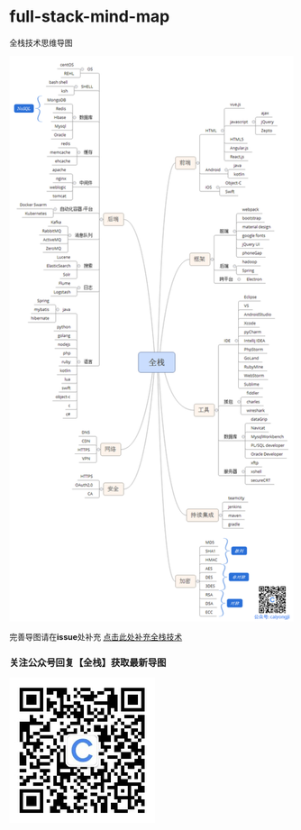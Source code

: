 # full-stack-mind-map
全栈技术思维导图

![img](./img/fullstack.png)

完善导图请在**issue**处补充 [点击此处补充全栈技术](https://github.com/caiyongji/full-stack-mind-map/issues/1)

### 关注公众号回复【全栈】获取最新导图 ###

![img](./img/qrcode.jpg)